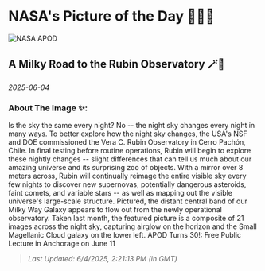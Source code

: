 
# NASA's Picture of the Day 🧑‍🚀💫

  ![NASA APOD](https://apod.nasa.gov/apod/image/2506/RubinMw_assuncao_1460.jpg)
  
  ## A Milky Road to the Rubin Observatory 🪄🌌
  
  _2025-06-04_
  
  ### About The Image ✨: 
  
  Is the sky the same every night? No -- the night sky changes every night in many ways. To better explore how the night sky changes, the USA's NSF and DOE commissioned the Vera C. Rubin Observatory in Cerro Pachón, Chile. In final testing before routine operations, Rubin will begin to explore these nightly changes -- slight differences that can tell us much about our amazing universe and its surprising zoo of objects. With a mirror over 8 meters across, Rubin will continually reimage the entire visible sky every few nights to discover new supernovas, potentially dangerous asteroids, faint comets, and variable stars -- as well as mapping out the visible universe's large-scale structure.  Pictured, the distant central band of our Milky Way Galaxy appears to flow out from the newly operational observatory. Taken last month, the featured picture is a composite of 21 images across the night sky, capturing airglow on the horizon and the Small Magellanic Cloud galaxy on the lower left.    APOD Turns 30!: Free Public Lecture in Anchorage on June 11
  
  
  
  > _Last Updated: 6/4/2025, 2:21:13 PM (in GMT)_
  